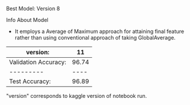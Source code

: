 Best Model: Version 8

Info About Model
- It employs a Average of Maximum approach for attaining final feature rather than using conventional approach of taking GlobalAverage.


|version: |	11 |
|---------|----|
|Validation Accuracy:|	96.74|
|---------|----|
|Test Accuracy:	|96.89|

"version" corresponds to kaggle version of notebook run.